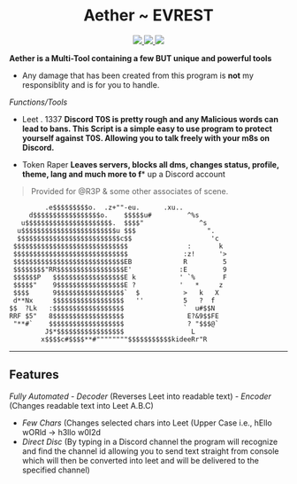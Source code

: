 <h1 align="center">
  Aether ~ EVREST
  <br>
</h1>
<p align="center">
  <a href="https://github.com/Everest187/Leet/blob/edit/main/LICENSE">
    <img src="https://img.shields.io/badge/license-Apache 2.0-black">
  </a>
  <a>
  <a href="https://github.com/Everest187/Leet/blob/main/main.py">
      <img src="https://img.shields.io/badge/status-works-brightgreen">
  </a>
  <a href="https://opensource.org/">
      <img src="https://img.shields.io/badge/Open%20Source-true-blue">
  </a>
</p>
  
**Aether is a Multi-Tool containing a few BUT unique and powerful tools**
  
- Any damage that has been created from this program is **not** my responsiblity and is for you to handle.
  
*Functions/Tools*
  - Leet . 1337 
  **Discord T0S is pretty rough and any Malicious words can lead to bans. 
  This Script is a simple easy to use program to protect yourself against T0S. Allowing you to talk freely with your m8s on Discord.**
  
  - Token Raper
**Leaves servers, blocks all dms, changes status, profile, theme, lang and much more to f*** up a Discord account
  
  > Provided for @R3P & some other associates of scene.
  ```  
           .e$$$$$$$$$o.  .z+""-eu.      .xu..
       d$$$$$$$$$$$$$$$$$o.    $$$$$u#         ^%s
     u$$$$$$$$$$$$$$$$$$$$$$.  $$$$"              ^s
    u$$$$$$$$$$$$$$$$$$$$$$$$u $$$                  ".
    $$$$$$$$$$$$$$$$$$$$$$$$$$c$$                    'c
   $$$$$$$$$$$$$$$$$$$$$$$$$$$$$               :       k
   $$$$$$$$$$$$$$$$$$$$$$$$$$$$$              :z!      '>
   $$$$$$$$$$$$$$$$$$$$$$$$$$$$EB             R         5
   $$$$$$$$"RR$$$$$$$$$$$$$$$$$E'            :E         9
   $$$$$$P   $$$$$$$$$$$$$$$$$$E k           ' `%       F
   $$$$$"    9$$$$$$$$$$$$$$$$$E ?           '   *     z
   $$$$      9$$$$$$$$$$$$$$$$$`  $           >   k   X
   d**Nx     $$$$$$$$$$$$$$$$$$   ''          5   ?  f
  $$  ?Lk   :$$$$$$$$$$$$$$$$$$               `  u#$$N
  RRF $5"   8$$$$$$$$$$$$$$$$$$                E?&9$$FE
   "**#`    $$$$$$$$$$$$$$$$$$$                ? "$$$@`
           J$*$$$$$$$$$$$$$$$$$                 L
          x$$$$c#$$$$**#""""""""$$$$$$$$$$$kideeRr"R
  ```
  -----

  ## **Features**
  *Fully Automated*
    - *Decoder* (Reverses Leet into readable text)
    - *Encoder* (Changes readable text into Leet A.B.C)
  - *Few Chars* (Changes selected chars into Leet (Upper Case i.e., hEllo wORld -> h3llo w0I2d
  - *Direct Disc* (By typing in a Discord channel the program will recognize and find the channel id allowing you to send text straight from console which
  will then be converted into leet and will be delivered to the specified channel)
